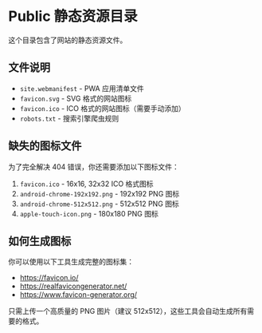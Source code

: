 # Public 静态资源目录

这个目录包含了网站的静态资源文件。

## 文件说明

- `site.webmanifest` - PWA 应用清单文件
- `favicon.svg` - SVG 格式的网站图标
- `favicon.ico` - ICO 格式的网站图标（需要手动添加）
- `robots.txt` - 搜索引擎爬虫规则

## 缺失的图标文件

为了完全解决 404 错误，你还需要添加以下图标文件：

1. `favicon.ico` - 16x16, 32x32 ICO 格式图标
2. `android-chrome-192x192.png` - 192x192 PNG 图标
3. `android-chrome-512x512.png` - 512x512 PNG 图标
4. `apple-touch-icon.png` - 180x180 PNG 图标

## 如何生成图标

你可以使用以下工具生成完整的图标集：
- https://favicon.io/
- https://realfavicongenerator.net/
- https://www.favicon-generator.org/

只需上传一个高质量的 PNG 图片（建议 512x512），这些工具会自动生成所有需要的格式。